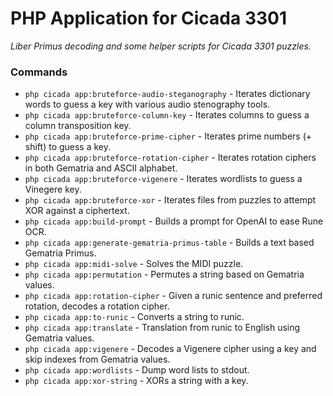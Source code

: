 # PHP Application for Cicada 3301
_Liber Primus decoding and some helper scripts for Cicada 3301 puzzles._

### Commands

* `php cicada app:bruteforce-audio-steganography` - Iterates dictionary words to guess a key with various audio stenography tools.
* `php cicada app:bruteforce-column-key` - Iterates columns to guess a column transposition key.
* `php cicada app:bruteforce-prime-cipher` - Iterates prime numbers (+ shift) to guess a key.
* `php cicada app:bruteforce-rotation-cipher` - Iterates rotation ciphers in both Gematria and ASCII alphabet.
* `php cicada app:bruteforce-vigenere` - Iterates wordlists to guess a Vinegere key.
* `php cicada app:bruteforce-xor` - Iterates files from puzzles to attempt XOR against a ciphertext.
* `php cicada app:build-prompt` - Builds a prompt for OpenAI to ease Rune OCR.
* `php cicada app:generate-gematria-primus-table` - Builds a text based Gematria Primus.
* `php cicada app:midi-solve` - Solves the MIDI puzzle.
* `php cicada app:permutation` - Permutes a string based on Gematria values.
* `php cicada app:rotation-cipher` - Given a runic sentence and preferred rotation, decodes a rotation cipher.
* `php cicada app:to-runic` - Converts a string to runic.
* `php cicada app:translate` - Translation from runic to English using Gematria values.
* `php cicada app:vigenere` - Decodes a Vigenere cipher using a key and skip indexes from Gematria values.
* `php cicada app:wordlists` - Dump word lists to stdout.
* `php cicada app:xor-string` - XORs a string with a key.
